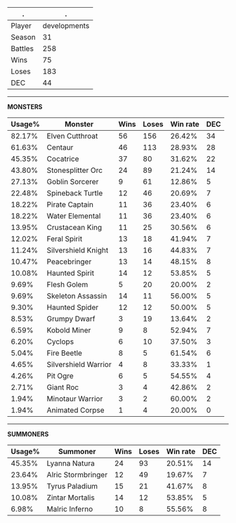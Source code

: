 .|.
|-|-
Player|developments
Season|31
Battles|258
Wins|75
Loses|183
DEC|44

---
**MONSTERS**

Usage%|Monster|Wins|Loses|Win rate|DEC|
-|-|-|-|-|-|
82.17%|Elven Cutthroat|56|156|26.42%|34|
61.63%|Centaur|46|113|28.93%|28|
45.35%|Cocatrice|37|80|31.62%|22|
43.80%|Stonesplitter Orc|24|89|21.24%|14|
27.13%|Goblin Sorcerer|9|61|12.86%|5|
22.48%|Spineback Turtle|12|46|20.69%|7|
18.22%|Pirate Captain|11|36|23.40%|6|
18.22%|Water Elemental|11|36|23.40%|6|
13.95%|Crustacean King|11|25|30.56%|6|
12.02%|Feral Spirit|13|18|41.94%|7|
11.24%|Silvershield Knight|13|16|44.83%|7|
10.47%|Peacebringer|13|14|48.15%|8|
10.08%|Haunted Spirit|14|12|53.85%|5|
9.69%|Flesh Golem|5|20|20.00%|2|
9.69%|Skeleton Assassin|14|11|56.00%|5|
9.30%|Haunted Spider|12|12|50.00%|5|
8.53%|Grumpy Dwarf|3|19|13.64%|2|
6.59%|Kobold Miner|9|8|52.94%|7|
6.20%|Cyclops|6|10|37.50%|3|
5.04%|Fire Beetle|8|5|61.54%|6|
4.65%|Silvershield Warrior|4|8|33.33%|1|
4.26%|Pit Ogre|6|5|54.55%|4|
2.71%|Giant Roc|3|4|42.86%|2|
1.94%|Minotaur Warrior|3|2|60.00%|2|
1.94%|Animated Corpse|1|4|20.00%|0|

---
**SUMMONERS**

Usage%|Summoner|Wins|Loses|Win rate|DEC|
-|-|-|-|-|-|
45.35%|Lyanna Natura|24|93|20.51%|14|
23.64%|Alric Stormbringer|12|49|19.67%|7|
13.95%|Tyrus Paladium|15|21|41.67%|8|
10.08%|Zintar Mortalis|14|12|53.85%|5|
6.98%|Malric Inferno|10|8|55.56%|8|
